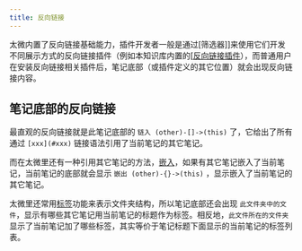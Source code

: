 ```yaml
---
title: 反向链接
---
```


太微内置了反向链接基础能力，插件开发者一般是通过[筛选器]]来使用它们开发不同展示方式的反向链接插件（例如本知识库内置的[[反向链接插件]($:/plugins/linonetwo/inverse-link-and-folder)），而普通用户在安装反向链接相关插件后，笔记底部（或插件定义的其它位置）就会出现反向链接内容。

## 笔记底部的反向链接

最直观的反向链接就是此笔记底部的 `链入 (other)-[]->(this)` 了，它给出了所有通过 `[xxx](#xxx)` 链接语法引用了当前笔记的其它笔记。

而在太微里还有一种引用其它笔记的方法，[嵌入](#%E5%B5%8C%E5%85%A5)，如果有其它笔记嵌入了当前笔记，当前笔记的底部就会显示 `嵌出 (other)-{}->(this)` ，显示嵌入了当前笔记的其它笔记。

太微里还常用[标签](#%E6%A0%87%E7%AD%BE)功能来表示文件夹结构，所以笔记底部还会出现 `此文件夹中的文件`，显示有哪些其它笔记用当前笔记的标题作为标签。相反地，`此文件所在的文件夹` 显示了当前笔记加了哪些标签，其实等价于笔记标题下面显示的当前笔记的标签列表。